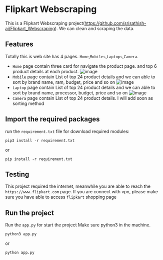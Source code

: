 # Flipkart Webscraping

This is a Flipkart Webscraping project(https://github.com/srisathish-ai/Flipkart_Webscraping). We can clean and scraping the data.

## Features

Totally this is web site has 4 pages. `Home`,`Mobiles`,`Laptops`,`Camera`.

* `Home` page contain three card for navigate the product page. and top 6 product details at each product.
![image](https://user-images.githubusercontent.com/41509696/114365199-da506180-9b97-11eb-9472-3ca60a7aafc9.png)
* `Mobile` page contain List of top 24 product details and we can able to sort by brand name, ram, budget, price and so on
![image](https://user-images.githubusercontent.com/41509696/114368215-d245f100-9b9a-11eb-80fd-455c3e7adb61.png)
* `Laptop` page contain List of top 24 product details and we can able to sort by brand name, processor, budget, price and so on
![image](https://user-images.githubusercontent.com/41509696/114368269-deca4980-9b9a-11eb-97ff-528aac312ca2.png)
* `Camera` page contain List of top 24 product details. I will add soon as sorting method

## Import the required packages

run the `requirement.txt` file for download required modules:

```
pip3 install -r requirement.txt
```
or
```
pip install -r requirement.txt
```

## Testing

This project required the internet, meanwhile you are able to reach the `https://www.flipkart.com` page. 
If you are connect with vpn, please make sure you have able to access `flipkart` shopping page

## Run the project

Run the `app.py` for start the project
Make sure python3 in the machine.

```
python3 app.py
```
or
```
python app.py
```
